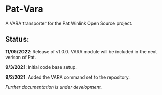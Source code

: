 # Pat-Vara
A VARA transporter for the Pat Winlink Open Source project.

## Status:
**11/05/2022**: Release of v1.0.0.  VARA module will be included in the next verison of Pat.

**9/3/2021**: Initial code base setup.

**9/2/2021**: Added the VARA command set to the repository.


*Further documentation is under development.*
